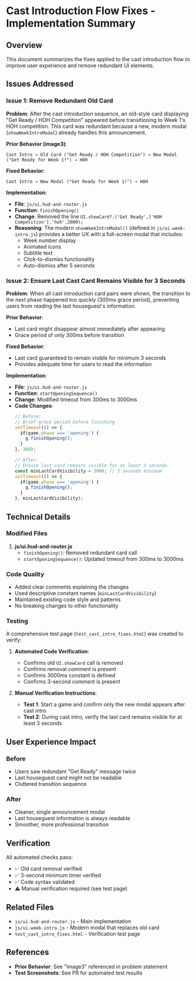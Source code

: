 # Cast Introduction Flow Fixes - Implementation Summary

## Overview
This document summarizes the fixes applied to the cast introduction flow to improve user experience and remove redundant UI elements.

## Issues Addressed

### Issue 1: Remove Redundant Old Card
**Problem**: After the cast introduction sequence, an old-style card displaying "Get Ready / HOH Competition" appeared before transitioning to Week 1's HOH competition. This card was redundant because a new, modern modal (`showWeekIntroModal`) already handles this announcement.

**Prior Behavior (image3)**: 
```
Cast Intro → Old Card ("Get Ready / HOH Competition") → New Modal ("Get Ready for Week 1!") → HOH
```

**Fixed Behavior**:
```
Cast Intro → New Modal ("Get Ready for Week 1!") → HOH
```

**Implementation**:
- **File**: `js/ui.hud-and-router.js`
- **Function**: `finishOpening()`
- **Change**: Removed the line `UI.showCard?.('Get Ready',['HOH Competition'],'hoh',2000);`
- **Reasoning**: The modern `showWeekIntroModal()` (defined in `js/ui.week-intro.js`) provides a better UX with a full-screen modal that includes:
  - Week number display
  - Animated icons
  - Subtitle text
  - Click-to-dismiss functionality
  - Auto-dismiss after 5 seconds

### Issue 2: Ensure Last Cast Card Remains Visible for 3 Seconds
**Problem**: When all cast introduction card pairs were shown, the transition to the next phase happened too quickly (300ms grace period), preventing users from reading the last houseguest's information.

**Prior Behavior**:
- Last card might disappear almost immediately after appearing
- Grace period of only 300ms before transition

**Fixed Behavior**:
- Last card guaranteed to remain visible for minimum 3 seconds
- Provides adequate time for users to read the information

**Implementation**:
- **File**: `js/ui.hud-and-router.js`
- **Function**: `startOpeningSequence()`
- **Change**: Modified timeout from 300ms to 3000ms
- **Code Changes**:
  ```javascript
  // Before:
  // Brief grace period before finishing
  setTimeout(() => {
    if(game.phase === 'opening') {
      g.finishOpening();
    }
  }, 300);

  // After:
  // Ensure last card remains visible for at least 3 seconds
  const minLastCardVisibility = 3000; // 3 seconds minimum
  setTimeout(() => {
    if(game.phase === 'opening') {
      g.finishOpening();
    }
  }, minLastCardVisibility);
  ```

## Technical Details

### Modified Files
1. **js/ui.hud-and-router.js**
   - `finishOpening()`: Removed redundant card call
   - `startOpeningSequence()`: Updated timeout from 300ms to 3000ms

### Code Quality
- Added clear comments explaining the changes
- Used descriptive constant names (`minLastCardVisibility`)
- Maintained existing code style and patterns
- No breaking changes to other functionality

### Testing
A comprehensive test page (`test_cast_intro_fixes.html`) was created to verify:

1. **Automated Code Verification**:
   - Confirms old `UI.showCard` call is removed
   - Confirms removal comment is present
   - Confirms 3000ms constant is defined
   - Confirms 3-second comment is present

2. **Manual Verification Instructions**:
   - **Test 1**: Start a game and confirm only the new modal appears after cast intro
   - **Test 2**: During cast intro, verify the last card remains visible for at least 3 seconds

## User Experience Impact

### Before
- Users saw redundant "Get Ready" message twice
- Last houseguest card might not be readable
- Cluttered transition sequence

### After
- Cleaner, single announcement modal
- Last houseguest information is always readable
- Smoother, more professional transition

## Verification

All automated checks pass:
- ✅ Old card removal verified
- ✅ 3-second minimum timer verified
- ✅ Code syntax validated
- ⚠️ Manual verification required (see test page)

## Related Files
- `js/ui.hud-and-router.js` - Main implementation
- `js/ui.week-intro.js` - Modern modal that replaces old card
- `test_cast_intro_fixes.html` - Verification test page

## References
- **Prior Behavior**: See "image3" referenced in problem statement
- **Test Screenshots**: See PR for automated test results
